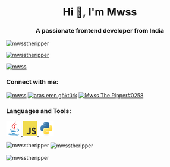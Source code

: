 <h1 align="center">Hi 👋, I'm Mwss</h1>
<h3 align="center">A passionate frontend developer from India</h3>

<p align="left"> <img src="https://komarev.com/ghpvc/?username=mwsstheripper&label=Profile%20views&color=0e75b6&style=flat" alt="mwsstheripper" /> </p>

<p align="left"> <a href="https://github.com/ryo-ma/github-profile-trophy"><img src="https://github-profile-trophy.vercel.app/?username=mwsstheripper" alt="mwsstheripper" /></a> </p>

<p align="left"> <a href="https://twitter.com/mwss" target="blank"><img src="https://img.shields.io/twitter/follow/mwss?logo=twitter&style=for-the-badge" alt="mwss" /></a> </p>

<h3 align="left">Connect with me:</h3>
<p align="left">
<a href="https://twitter.com/mwss" target="blank"><img align="center" src="https://raw.githubusercontent.com/rahuldkjain/github-profile-readme-generator/master/src/images/icons/Social/twitter.svg" alt="mwss" height="30" width="40" /></a>
<a href="https://fb.com/aras eren göktürk" target="blank"><img align="center" src="https://raw.githubusercontent.com/rahuldkjain/github-profile-readme-generator/master/src/images/icons/Social/facebook.svg" alt="aras eren göktürk" height="30" width="40" /></a>
<a href="https://discord.gg/Mwss The Ripper#0258" target="blank"><img align="center" src="https://raw.githubusercontent.com/rahuldkjain/github-profile-readme-generator/master/src/images/icons/Social/discord.svg" alt="Mwss The Ripper#0258" height="30" width="40" /></a>
</p>

<h3 align="left">Languages and Tools:</h3>
<p align="left"> <a href="https://www.java.com" target="_blank" rel="noreferrer"> <img src="https://raw.githubusercontent.com/devicons/devicon/master/icons/java/java-original.svg" alt="java" width="40" height="40"/> </a> <a href="https://developer.mozilla.org/en-US/docs/Web/JavaScript" target="_blank" rel="noreferrer"> <img src="https://raw.githubusercontent.com/devicons/devicon/master/icons/javascript/javascript-original.svg" alt="javascript" width="40" height="40"/> </a> <a href="https://www.python.org" target="_blank" rel="noreferrer"> <img src="https://raw.githubusercontent.com/devicons/devicon/master/icons/python/python-original.svg" alt="python" width="40" height="40"/> </a> </p>

<p><img align="left" src="https://github-readme-stats.vercel.app/api/top-langs?username=mwsstheripper&show_icons=true&locale=en&layout=compact" alt="mwsstheripper" /></p>

<p>&nbsp;<img align="center" src="https://github-readme-stats.vercel.app/api?username=mwsstheripper&show_icons=true&locale=en" alt="mwsstheripper" /></p>

<p><img align="center" src="https://github-readme-streak-stats.herokuapp.com/?user=mwsstheripper&" alt="mwsstheripper" /></p>
